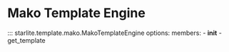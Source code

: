 # Mako Template Engine

::: starlite.template.mako.MakoTemplateEngine
    options:
        members:
            - __init__
            - get_template
